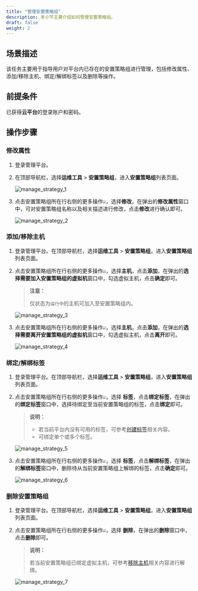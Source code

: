 ```yaml
---
title: "管理安置策略组"
description: 本小节主要介绍如何管理安置策略组。
draft: false
weight: 2
---
```


## 场景描述

该任务主要用于指导用户对平台内已存在的安置策略组进行管理，包括修改属性、添加/移除主机、绑定/解绑标签以及删除等操作。

## 前提条件

已获得**云平台**的登录账户和密码。

## 操作步骤

### 修改属性

1. 登录管理平台。

2. 在顶部导航栏，选择**运维工具** > **安置策略组**，进入**安置策略组**列表页面。

   ![manage_strategy_1](../../_images/manage_strategy_1.png)

3. 点击安置策略组所在行右侧的更多操作<img src="../../_images/more_operation.png" style="zoom:50%;" />，选择**修改**，在弹出的**修改属性**窗口中，可对安置策略组名称以及相关描述进行修改，点击**修改**进行确认即可。

   ![manage_strategy_2](../../_images/manage_strategy_2.png)

### 添加/移除主机

1. 登录管理平台。在顶部导航栏，选择**运维工具** > **安置策略组**，进入**安置策略组**列表页面。

2. 点击安置策略组所在行右侧的更多操作<img src="../../_images/more_operation.png" style="zoom:50%;" />，选择**主机**，点击**添加**，在弹出的**选择需要加入安置策略组的虚拟机**窗口中，勾选虚拟主机，点击**确定**即可。

   > **注意：**
   >
   > 仅状态为`运行中`的主机可加入至安置策略组内。

   ![manage_strategy_3](../../_images/manage_strategy_3.png)

3. 点击安置策略组所在行右侧的更多操作<img src="../../_images/more_operation.png" style="zoom:50%;" />，选择**主机**，点击**添加**，在弹出的**选择需要离开安置策略组的虚拟机**窗口中，勾选虚拟主机，点击**离开**即可。

   ![manage_strategy_4](../../_images/manage_strategy_4.png)


### 绑定/解绑标签

1. 登录管理平台。在顶部导航栏，选择**运维工具** > **安置策略组**，进入**安置策略组**列表页面。

2. 点击安置策略组所在行右侧的更多操作<img src="../../_images/more_operation.png" style="zoom:50%;" />，选择 **标签**，点击**绑定标签**，在弹出的**绑定标签**窗口中，选择待绑定至当前安置策略组的标签，点击**绑定**即可。

   > **说明：**
   >
   > - 若当前平台内没有可用的标签，可参考[创建标签](/ops_tool/label/create_label)相关内容。
   > - 可绑定单个或多个标签。

   ![manage_strategy_5](../../_images/manage_strategy_5.png)

3. 点击安置策略组所在行右侧的更多操作<img src="../../_images/more_operation.png" style="zoom:50%;" />，选择 **标签**，点击**解绑标签**，在弹出的**解绑标签**窗口中，删除待从当前安置策略组上解绑的标签，点击**确定**即可。

   ![manage_strategy_6](../../_images/manage_strategy_6.png)

### 删除安置策略组

1. 登录管理平台。在顶部导航栏，选择**运维工具** > **安置策略组**，进入**安置策略组**列表页面。

2. 点击安置策略组所在行右侧的更多操作<img src="../../_images/more_operation.png" style="zoom:50%;" />，选择 **删除**，在弹出的**删除**窗口中，点击**删除**即可。

   > **说明：**
   >
   > 若当前安置策略组已绑定虚拟主机，可参考[移除主机](#添加移除主机)相关内容进行解绑。

   ![manage_strategy_7](../../_images/manage_strategy_7.png)






